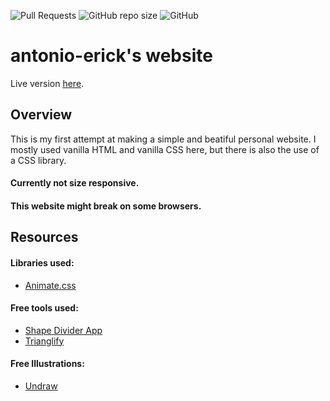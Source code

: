 ![Pull Requests](https://img.shields.io/badge/PRs-welcome-brightgreen)
![GitHub repo size](https://img.shields.io/github/repo-size/antonio-erick/website)
![GitHub](https://img.shields.io/github/license/antonio-erick/website)
# antonio-erick's website
Live version [here](https://antonio-erick.github.io/website/).


## Overview
This is my first attempt at making a simple and beatiful personal website. I mostly used vanilla HTML and vanilla CSS here, but there is also the use of a CSS library.

#### Currently not size responsive.
#### This website might break on some browsers.

## Resources
#### Libraries used:
  - [Animate.css](https://animate.style/)

#### Free tools used: 
  - [Shape Divider App](https://www.shapedivider.app/)
  - [Trianglify](https://trianglify.io/)

#### Free Illustrations:
 - [Undraw](https://undraw.co/)
